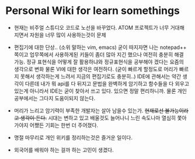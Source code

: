 # Personal Wiki for learn somethings  

* 현재는 비주얼 스튜디오 코드로 노선을 바꾸었다. ATOM 프로젝트가 너무 거대해 지면서 자원을 너무 많이 사용하는것이 문제

* 편집기에 대한 단상.. (소위 말하는 vim, emacs) 굳이 따지자면 나는 notepad++ 쪽이고 업무쪽에서 사용하게된 키들이 좀더 많아 지긴 했으나 여전히 충분히 해결 가능. 정규 표현식을 어떻게 잘 활용하냐와 정규표현식을 공부해야 겠다는 요즘의 생각으로 변화 물론 VI에 대한 생각은 여전하다. (굳이 빠르게 할정도로 머리가 빠르지 못해서 생각하는게 느려서 지금의 편집기로도 충분히..) IDE에 관해서는 약간 생각이 다른데 내가 뭐 api를 다 뒤지고 문법을 완벽하게 암기하고 함수들을 다 외우고 있는게 아니라서 IDE는 굳이 찾아서 쓰고 있다. 있으면 정말 편리하니까. 물론 개인공부에서는 그다지 도움이되지 않는다.

* 머리가 느리고 암기력이 부족한 개발자는 살아 남을수 있는가. ~~현재로선 불가능이라고 생각이 든다.~~ 시대는 변하고 있고 배울것도 늘어나니 느린 속도나마 열심히 쫓아가야지 어쨌든 기회는 한번 더 주어졌다.

* 명절 마무리로 개인 위키를 정리하는것은 즐거운 일이다.

* 외국어를 배워야 하는 걸까 하는 고민이 생겼다.
